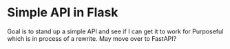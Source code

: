 # Simple API in Flask

Goal is to stand up a simple API and see if I can get it to work for Purposeful which is in process of a rewrite. May move over to FastAPI?
